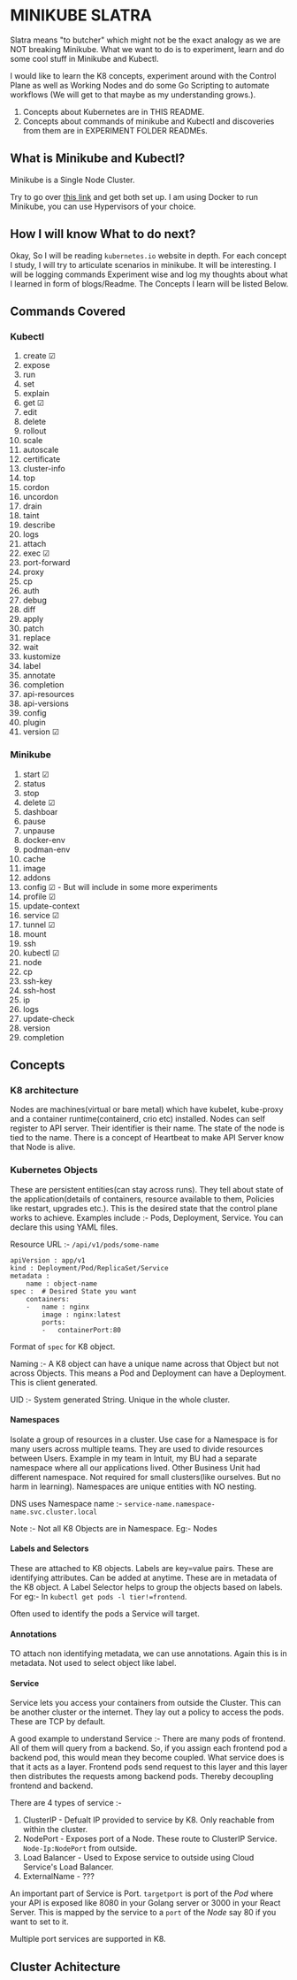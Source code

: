 # MINIKUBE SLATRA

Slatra means "to butcher" which might not be the exact analogy as we are NOT breaking Minikube. What we want to do is to experiment, learn and do some cool stuff in Minikube and Kubectl.

I would like to learn the K8 concepts, experiment around with the Control Plane as well as Working Nodes and do some Go Scripting to automate workflows (We will get to that maybe as my understanding grows.).

1. Concepts about Kubernetes are in THIS README.
2. Concepts about commands of minikube and Kubectl and discoveries from them are in EXPERIMENT FOLDER READMEs.

## What is Minikube and Kubectl?
Minikube is a Single Node Cluster.

Try to go over [this link](https://kubernetes.io/docs/tasks/tools/) and get both set up. I am using Docker to run Minikube, you can use Hypervisors of your choice.

## How I will know What to do next?
Okay, So I will be reading `kubernetes.io` website in depth. For each concept I study, I will try to articulate scenarios in minikube. It will be interesting. I will be logging commands Experiment wise and log my thoughts about what I learned in form of blogs/Readme. The Concepts I learn will be listed Below.

## Commands Covered

### Kubectl
1. create  &#x2611;
2. expose
3. run
4. set
5. explain
6. get &#x2611;
7. edit
8. delete
9. rollout
10. scale
11. autoscale
12. certificate
13. cluster-info
14. top
15. cordon
16. uncordon
17. drain
18. taint
19. describe
20. logs
21. attach
22. exec &#x2611;
23. port-forward
24. proxy
25. cp
26. auth
27. debug
28. diff
29. apply
30. patch
31. replace
32. wait
33. kustomize
34. label
35. annotate
36. completion
37. api-resources
38. api-versions
39. config
40. plugin
41. version  &#x2611;

### Minikube
1. start &#x2611;
2. status
3. stop
4. delete &#x2611;
5. dashboar
6. pause
7. unpause
8. docker-env
9. podman-env
10. cache
11. image
12. addons
13. config &#x2611; - But will include in some more experiments
14. profile &#x2611;
15. update-context
16. service &#x2611;
17. tunnel &#x2611;
18. mount
19. ssh
20. kubectl &#x2611;
21. node
22. cp
23. ssh-key
24. ssh-host
25. ip
26. logs
27. update-check
28. version
29. completion

## Concepts

### K8 architecture
Nodes are machines(virtual or bare metal) which have kubelet, kube-proxy and a container runtime(containerd, crio etc) installed. Nodes can self register to API server. Their identifier is their name. The state of the node is tied to the name. There is a concept of Heartbeat to make API Server know that Node is alive.

### Kubernetes Objects
These are persistent entities(can stay across runs). They tell about state of the application(details of containers, resource available to them, Policies like restart, upgrades etc.). This is the desired state that the control plane works to achieve. Examples include :- Pods, Deployment, Service. You can declare this using YAML files. 

Resource URL :- `/api/v1/pods/some-name`

```
apiVersion : app/v1
kind : Deployment/Pod/ReplicaSet/Service
metadata : 
    name : object-name
spec :  # Desired State you want
    containers:
    -   name : nginx
        image : nginx:latest
        ports:
        -   containerPort:80
```

Format of `spec` for K8 object. 

Naming :- A K8 object can have a unique name across that Object but not across Objects. This means a Pod and Deployment can have a Deployment. This is client generated.

UID :- System generated String. Unique in the whole cluster. 

#### Namespaces
Isolate a group of resources in a cluster. Use case for a Namespace is for many users across multiple teams. They are used to divide resources between Users. Example in my team in Intuit, my BU had a separate namespace where all our applications lived. Other Business Unit had different namespace. Not required for small clusters(like ourselves. But no harm in learning). Namespaces are unique entities with NO nesting. 

DNS uses Namespace name :- `service-name.namespace-name.svc.cluster.local`

Note :- Not all K8 Objects are in Namespace. Eg:- Nodes

#### Labels and Selectors
These are attached to K8 objects. Labels are key=value pairs. These are identifying attributes. Can be added at anytime. These are in metadata of the K8 object. A Label Selector helps to group the objects based on labels. For eg:- In `kubectl get pods -l tier!=frontend`.

Often used to identify the pods a Service will target. 

#### Annotations
TO attach non identifying metadata, we can use annotations. Again this is in metadata. Not used to select object like label.

#### Service
Service lets you access your containers from outside the Cluster. This can be another cluster or the internet. They lay out a policy to access the pods. These are TCP by default.

A good example to understand Service :- There are many pods of frontend. All of them will query from a backend. So, if you assign each frontend pod a backend pod, this would mean they become coupled. What service does is that it acts as a layer. Frontend pods send request to this layer and this layer then distributes the requests among backend pods. Thereby decoupling frontend and backend.

There are 4 types of service :-
1. ClusterIP - Defualt IP provided to service by K8. Only reachable from within the cluster.
2. NodePort - Exposes port of a Node. These route to ClusterIP Service. `Node-Ip:NodePort` from outside.
3. Load Balancer - Used to Expose service to outside using Cloud Service's Load Balancer. 
4. ExternalName - ???

An important part of Service is Port. `targetport` is port of the *Pod* where your API is exposed like 8080 in your Golang server or 3000 in your React Server. This is mapped by the service to a `port` of the *Node* say 80 if you want to set to it. 

Multiple port services are supported in K8.

## Cluster Achitecture